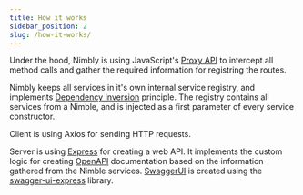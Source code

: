 ```yaml
---
title: How it works
sidebar_position: 2
slug: /how-it-works/
---
```


Under the hood, Nimbly is using JavaScript's [Proxy API](https://developer.mozilla.org/en-US/docs/Web/JavaScript/Reference/Global_Objects/Proxy) to intercept all method calls and gather the required information for registring the routes.

Nimbly keeps all services in it's own internal service registry, and implements [Dependency Inversion](https://en.wikipedia.org/wiki/Dependency_inversion_principle) principle. The registry contains all services from a Nimble, and is injected as a first parameter of every service constructor.

Client is using Axios for sending HTTP requests.

Server is using [Express](https://expressjs.com/) for creating a web API. It implements the custom logic for creating [OpenAPI](https://www.openapis.org/) documentation based on the information gathered from the Nimble services. [SwaggerUI](https://swagger.io/) is created using the [swagger-ui-express](https://www.npmjs.com/package/swagger-ui-express) library.
